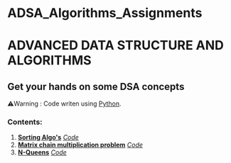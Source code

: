 # ADSA_Algorithms_Assignments
# ADVANCED DATA STRUCTURE AND ALGORITHMS
 
## Get your hands on some DSA concepts
⚠️Warning : Code writen using [Python](https://docs.python.org/3/).

### Contents:
1. [**Sorting Algo's**](https://www.geeksforgeeks.org/sorting-algorithms/) [*Code*](sort.py)
2. [**Matrix chain multiplication problem**](https://www.javatpoint.com/matrix-chain-multiplication-example) [*Code*](DynamicMatrixMultiply.py)
3. [**N-Queens**](https://www.javatpoint.com/n-queens-problems) [*Code*](Nqueens.py)
